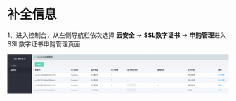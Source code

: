 # 补全信息

1、进入控制台，从左侧导航栏依次选择 **云安全** -> **SSL数字证书** -> **申购管理**进入SSL数字证书申购管理页面

![申购管理](/image/SSL-Certification/申购管理.png)
